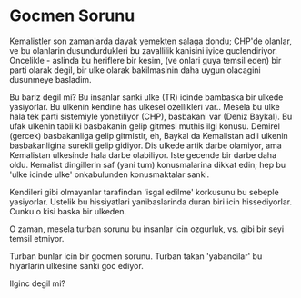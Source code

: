 # Gocmen Sorunu

Kemalistler son zamanlarda dayak yemekten salaga dondu; CHP'de olanlar, ve bu olanlarin dusundurdukleri bu zavallilik kanisini iyice guclendiriyor. Oncelikle - aslinda bu heriflere bir kesim, (ve onlari guya temsil eden) bir parti olarak degil, bir ulke olarak bakilmasinin daha uygun olacagini dusunmeye basladim.

Bu bariz degil mi? Bu insanlar sanki ulke (TR) icinde bambaska bir ulkede yasiyorlar. Bu ulkenin kendine has ulkesel ozellikleri var.. Mesela bu ulke hala tek parti sistemiyle yonetiliyor (CHP), basbakani var (Deniz Baykal). Bu ufak ulkenin tabii ki basbakanin gelip gitmesi muthis ilgi konusu. Demirel (gercek) basbakanliga gelip gitmistir, eh, Baykal da Kemalistan adli ulkenin basbakanligina surekli gelip gidiyor. Dis ulkede artik darbe olamiyor, ama Kemalistan ulkesinde hala darbe olabiliyor. Iste gecende bir darbe daha oldu. Kemalist dingillerin saf (yani tum) konusmalarina dikkat edin; hep bu 'ulke icinde ulke' onkabulunden konusmaktalar sanki.

Kendileri gibi olmayanlar tarafindan 'isgal edilme' korkusunu bu sebeple yasiyorlar. Ustelik bu hissiyatlari yanibaslarinda duran biri icin hissediyorlar. Cunku o kisi baska bir ulkeden.

O zaman, mesela turban sorunu bu insanlar icin ozgurluk, vs. gibi bir seyi temsil etmiyor.

Turban bunlar icin bir gocmen sorunu. Turban takan 'yabancilar' bu hiyarlarin ulkesine sanki goc ediyor.

Ilginc degil mi?

